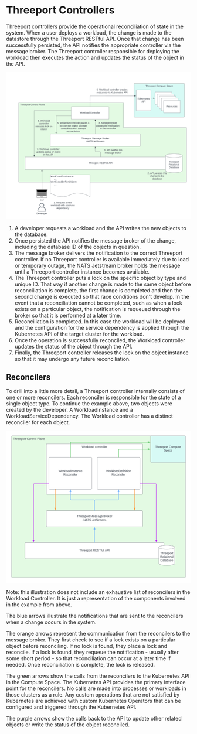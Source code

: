 # Threeport Controllers

Threeport controllers provide the operational reconciliation of state in the
system.  When a user deploys a workload, the change is made to the datastore
through the Threeport RESTful API.  Once that change has been successfully
persisted, the API notifies the appropriate controller via the message broker.
The Threeport controller responsible for deploying the workload then executes
the action and updates the status of the object in the API.

![Workload Controller](../img/WorkloadController.png)

1. A developer requests a workload and the API writes the new objects to the
   database.
2. Once persisted the API notifies the message broker of the change, including
   the database ID of the objects in question.
3. The message broker delivers the notification to the correct Threeport
   controller.  If no Threeport controller is available immediately due to load
   or temporary outage, the NATS Jetstream broker holds the message until a
   Threeport controller instance becomes available.
4. The Threeport controller puts a lock on the specific object by type and
   unique ID.  That way if another change is made to the same object before
   reconciliation is complete, the first change is completed and then the second
   change is executed so that race conditions don't develop.  In the event that
   a reconciliation cannot be completed, such as when a lock exists on a
   particular object, the notification is requeued through the broker so that it
   is performed at a later time.
5. Reconciliation is completed.  In this case the workload will be deployed and
   the configuration for the service dependency is applied through the
   Kubernetes API of the target cluster for the workload.
6. Once the operation is successfully reconciled, the Workload controller
   updates the status of the object through the API.
7. Finally, the Threeport controller releases the lock on the object instance so
   that it may undergo any future reconciliation.

## Reconcilers

To drill into a little more detail, a Threeport controller internally consists
of one or more reconcilers.  Each reconciler is responsible for the state of a
single object type.  To continue the example above, two objects were created by
the developer.  A WorkloadInstance and a WorkloadServiceDependency.  The
Workload controller has a distinct reconciler for each object.

![Workload Controller Reconcilers](../img/ThreeportReconcilers.png)

Note: this illustration does not include an exhaustive list of reconcilers in
the Workload Controller.  It is just a representation of the components involved
in the example from above.

The blue arrows illustrate the notifications that are sent to the reconcilers
when a change occurs in the system.

The orange arrows represent the communication from the reconcilers to the
message broker.  They first check to see if a lock exists on a particular object
before reconciling.  If no lock is found, they place a lock and reconcile.  If a
lock is found, they requeue the notification - usually after some short period -
so that reconciliation can occur at a later time if needed.  Once reconciliation
is complete, the lock is released.

The green arrows show the calls from the reconcilers to the Kubernetes API in
the Compute Space.  The Kubernetes API provides the primary interface point for
the reconcilers.  No calls are made into processes or workloads in those
clusters as a rule.  Any custom operations that are not satisfied by Kubernetes
are achieved with custom Kubernetes Operators that can be configured and
triggered through the Kubernetes API.

The purple arrows show the calls back to the API to update other related objects
or write the status of the object reconciled.

